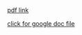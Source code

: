 [pdf link](https://drive.google.com/file/d/1fb2vdK0WPuGSIljBeJflm4H1aZE5-0Et/view?usp=drive_link) 

[click for google doc file](https://docs.google.com/document/d/1AHxXOrNqd6rhxaB2ppT6hFd_tieRUFSUMVLb_W-Pxko/edit?usp=sharing)
